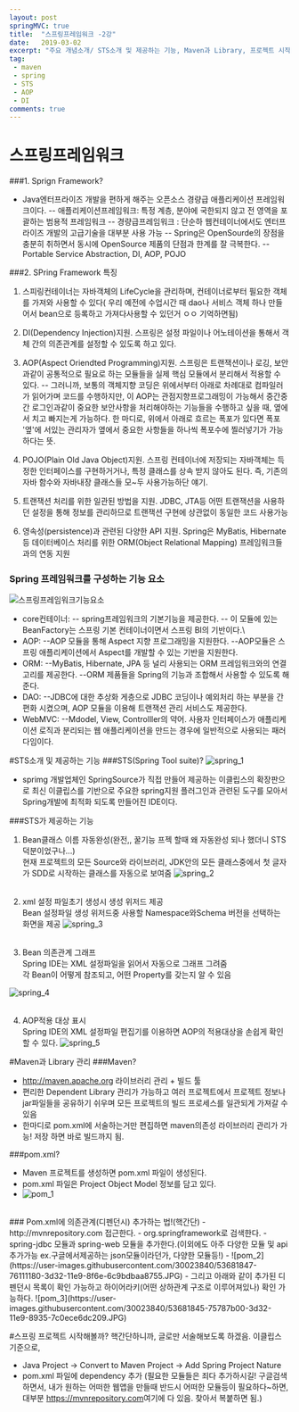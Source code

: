 ```yaml
---
layout: post
springMVC: true
title:  "스프링프레임워크 -2강"
date:   2019-03-02
excerpt: "주요 개념소개/ STS소개 및 제공하는 기능, Maven과 Library, 프로젝트 시작"
tag:
 - maven
 - spring
 - STS
 - AOP
 - DI
comments: true
---
```

# 스프링프레임워크
###1. Sprign Framework?
 - Java엔터프라이즈 개발을 편하게 해주는 오픈소스 경량급 애플리케이션 프레임워크이다.
  -- 애플리케이션프레임워크: 특정 계층, 분야에 국한되지 않고 전 영역을 포괄하는 범용적 프레임워크
  -- 경량급프레임워크 : 단순하 웹컨테이너에서도 엔터프라이즈 개발의 고급기술을 대부분 사용 가능
  -- Spring은 OpenSourde의 장점을 충분히 취하면서 동시에 OpenSource 제품의 단점과 한계를 잘 극복한다.
  -- Portable Service Abstraction, DI, AOP, POJO

###2. SPring Framework 특징
 1. 스피링컨테이너는 자바객체의 LifeCycle을 관리하며, 컨테이너로부터 필요한 객체를 가져와 사용할 수 있다( 우리 예전에 수업시간 때 dao나 서비스 객체 하나 만들어서 bean으로 등록하고 가져다사용할 수 있던거 ㅇㅇ 기억하면됨)
 2.  DI(Dependency Injection)지원. 스프링은 설정 파일이나 어노테이션을 통해서 객체 간의 의존관계를 설정할 수 있도록 하고 있다.
 3.  AOP(Aspect Oriendted Programming)지원. 스프링은 트랜잭션이나 로깅, 보안과같이 공통적으로 필요로 하는 모듈들을 실제 핵심 모듈에서 분리해서 적용할 수 있다.
  -- 그러니까, 보통의 객체지향 코딩은 위에서부터 아래로 차례대로 컴파일러가 읽어가며 코드를 수행하지만, 이 AOP는 관점지향프로그래밍이 가능해서 중간중간 로그인과같이 중요한 보안사항을 처리해야하는 기능들을 수행하고 싶을 때, 옆에서 치고 빠지는게 가능하다. 한 마디로, 위에서 아래로 흐르는 폭포가 있다면 폭포 '옆'에 서있는 관리자가 옆에서 중요한 사항들을 하나씩 폭포수에 찔러넣기가 가능하다는 뜻.
 
 4.  POJO(Plain Old Java Object)지원. 스프링 컨테이너에 저장되는 자바객체는 득정한 인터페이스를 구현하거거나, 특정 클래스를 상속 받지 않아도 된다. 즉, 기존의 자바 함수와 자바내장 클래스들 모~두 사용가능하단 얘기.
 5.  트랜잭션 처리를 위한 일관된 방법을 지원. JDBC, JTA등 어떤 트랜잭션을 사용하던 설정을 통해 정보를 관리하므로 트랜잭션 구현에 상관없이 동일한 코드 사용가능
 6.  영속성(persistence)과 관련된 다양한 API 지원. Spring은 MyBatis, Hibernate 등 데이터베이스 처리를 위한 ORM(Object Relational Mapping) 프레임워크들과의 연동 지원

### Spring 프레임워크를 구성하는 기능 요소
![스프링프레임워크기능요소](https://user-images.githubusercontent.com/30023840/53680170-e0b65300-3d1a-11e9-85ac-521c59e80b35.JPG)
 - core컨테이너:
  -- spring프레임워크의 기본기능을 제공한다.
  -- 이 모듈에 있는 BeanFactory는 스프링 기본 컨테이너이면서 스프링 BI의 기반이다.\
 - AOP:
  --AOP 모듈을 통해 Aspect 지향 프로그래밍을 지원한다.
  --AOP모듈은 스프링 애플리케이션에서 Aspect를 개발할 수 있는 기반을 지원한다.
 - ORM:
  --MyBatis, Hibernate, JPA 등 널리 사용되는 ORM 프레임워크와의 연결고리를 제공한다.
  --ORM 제품들을 Spring의 기능과 조합해서 사용할 수 있도록 해준다.
 - DAO:
  --JDBC에 대한 추상화 게층으로 JDBC 코딩이나 예외처리 하는 부분을 간편화 시켰으며, AOP 모듈을 이용해 트랜잭션 관리 서비스도 제공한다.
 - WebMVC:
  --Mdodel, View, Controlller의 약어. 사용자 인터페이스가 애플리케이션 로직과 분리되는 웹 애플리케이션을 만드는 경우에 일반적으로 사용되는 패러다임이다.


#STS소개 및 제공하는 기능
###STS(Spring Tool suite)?
![spring_1](https://user-images.githubusercontent.com/30023840/53681731-11a18280-3d31-11e9-95e9-4a1f605a91ff.JPG)

 -  sprimg 개발업체인 SpringSource가 직접 만들어 제공하는 이클립스의 확장판으로 최신 이클립스를 기반으로 주요한 spring지원 플러그인과 관련된 도구를 모아서 Spring개발에 최적화 되도록 만들어진 IDE이다.

###STS가 제공하는 기능

1. Bean클래스 이름 자동완성(완전,, 꿀기능 프젝 할때 왜 자동완성 되나 했더니 STS덕분이었구나...)<br>현재 프로젝트의 모든 Source와 라이브러리, JDK안의 모든 클래스중에서 첫 글자가 SDD로 시작하는 클래스를 자동으로 보여줌
![spring_2](https://user-images.githubusercontent.com/30023840/53681732-123a1900-3d31-11e9-95b4-4a886e1908e3.JPG)<br><br>

2.  xml 설정 파일초기 생성시 생성 위저드 제공<br> Bean 설정파일 생성 위저드중 사용할 Namespace와Schema 버전을 선택하는 화면을 제공
![spring_3](https://user-images.githubusercontent.com/30023840/53681733-123a1900-3d31-11e9-8ec1-84ddac3d860c.JPG)<br><br>

3. Bean 의존관계 그래프<br>Spring IDE는 XML 설정파일을 읽어서 자동으로 그래프 그려줌<br>각 Bean이 어떻게 참조되고, 어떤 Property를 갖는지 알 수 있음

![spring_4](https://user-images.githubusercontent.com/30023840/53681734-123a1900-3d31-11e9-8a4d-6f6746f78a01.JPG)<br><br>

4. AOP적용 대상 표시<br> Spring IDE의 XML 설정파일 편집기를 이용하면 AOP의 적용대상을 손쉽게 확인할 수 있다.
![spring_5](https://user-images.githubusercontent.com/30023840/53681735-12d2af80-3d31-11e9-958a-0f260e7536c8.JPG)

#Maven과 Library 관리
###Maven?
 - http://maven.apache.org 라이브러리 관리 + 빌드 툴
 - 편리한 Dependent Library 관리가 가능하고 여러 프로젝트에서 프로젝트 정보나 jar파일들을 공유하기 쉬우며 모든 프로젝트의 빌드 프로세스를 일관되게 가져갈 수 있음
 - 한마디로 pom.xml에 서술하는거만 편집하면 maven의존성 라이브러리 관리가 가능! 저장 하면 바로 빌드까지 됨.

###pom.xml?
 - Maven 프로젝트를 생성하면 pom.xml 파일이 생성된다.
 - pom.xml 파일은 Project Object Model 정보를 담고 있다.
 - ![pom_1](https://user-images.githubusercontent.com/30023840/53681846-76111180-3d32-11e9-9c0c-5b0bdab6883f.JPG)
<br>
### Pom.xml에 의존관계(디펜던시) 추가하는 법!(핵간단)
- http://mvnrepository.com 접근한다.
- org.springframework로 검색한다.
- spring-jdbc 모듈과 spring-web 모듈을 추가한다.(이외에도 아주 다양한 모듈 및 api  추가가능 ex.구글에서제공하는 json모듈이라던가, 다양한 모듈등!)
- ![pom_2](https://user-images.githubusercontent.com/30023840/53681847-76111180-3d32-11e9-8f6e-6c9bdbaa8755.JPG)
- 그리고 아래와 같이 추가된 디펜던시 목록이 확인 가능하고 하이어라키(어떤 상하관계 구조로 이루어져있나) 확인 가능하다.
![pom_3](https://user-images.githubusercontent.com/30023840/53681845-75787b00-3d32-11e9-8935-7c0ece6dc209.JPG)


#스프링 프로젝트 시작해볼까?
핵간단하니까, 글로만 서술해보도록 하겠음. 이클립스 기준으로,<br>
- Java Project -> Convert to Maven Project -> Add Spring Project Nature
- pom.xml 파일에 dependency 추가 (필요한 모듈들은 죄다 추가하시길! 구글검색하면서, 내가 원하는 어떠한 웹앱을 만들때 반드시 어떠한 모듈등이 필요하다~하면, 대부분 <a>https://mvnrepository.com</a>여기에 다 있음. 찾아서 복붙하면 됨.)